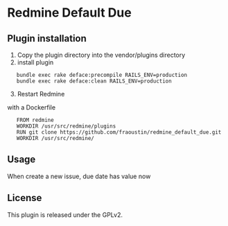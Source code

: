 # Redmine Default Due


## Plugin installation

1. Copy the plugin directory into the vendor/plugins directory
2. install plugin

```
   bundle exec rake deface:precompile RAILS_ENV=production
   bundle exec rake deface:clean RAILS_ENV=production
```
3. Restart Redmine

with a Dockerfile

```
   FROM redmine
   WORKDIR /usr/src/redmine/plugins
   RUN git clone https://github.com/fraoustin/redmine_default_due.git
   WORKDIR /usr/src/redmine/
```
 

## Usage

When create a new issue, due date has value now

## License

This plugin is released under the GPLv2.
